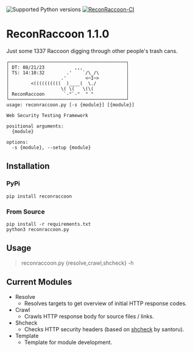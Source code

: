 ![Supported Python versions](https://img.shields.io/badge/python-3.7+-blue.svg)
[![ReconRaccoon-CI](https://github.com/whatev33r/ReconRaccoon/actions/workflows/reconraccoon.yml/badge.svg)](https://github.com/whatev33r/ReconRaccoon/actions/workflows/reconraccoon.yml)

# ReconRaccoon 1.1.0
Just some 1337 Raccoon digging through other people's trash cans.

```
┌───────────────────────────────────────────┐
│ DT: 08/21/23           ,,,                │
│ TS: 14:10:32        .'    `/\_/\          │
│                   .'       <─I─>          │
│        <((((((((((  )____(  \./           │
│                   \( \(   \(\(            │
│ ReconRaccoon       `-"`-"  " "            │
└───────────────────────────────────────────┘
usage: reconraccoon.py [-s {module}] [{module}]

Web Security Testing Framework

positional arguments:
  {module}

options:
  -s {module}, --setup {module}
```

## Installation
### PyPi
```
pip install reconraccoon
```

### From Source
```
pip install -r requirements.txt
python3 reconraccoon.py
```

## Usage
> reconraccoon.py {resolve,crawl,shcheck} -h

## Current Modules
- Resolve
  - Resolves targets to get overview of initial HTTP response codes.
- Crawl
  - Crawls HTTP response body for source files / links.
- Shcheck
  - Checks HTTP security headers (based on [shcheck](https://github.com/santoru/shcheck) by santoru).
- Template
  - Template for module development.
